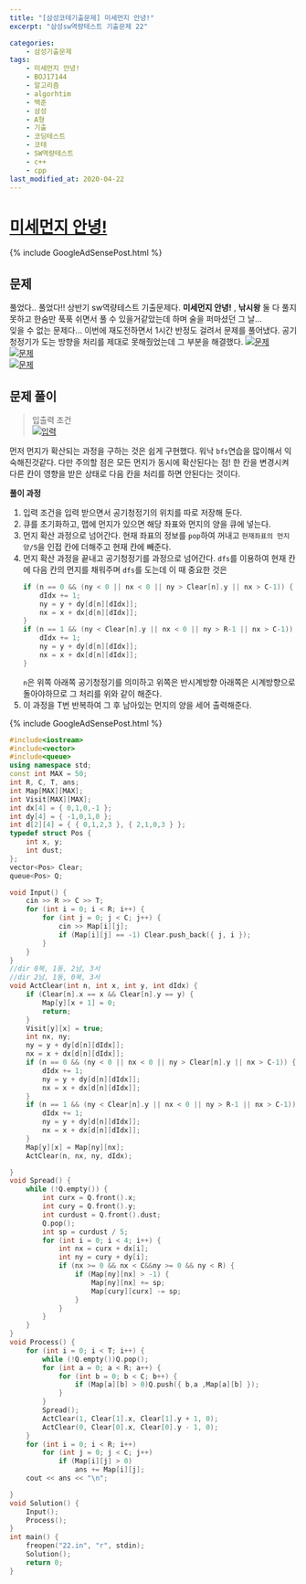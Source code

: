 ```yaml
---
title: "[삼성코테기출문제] 미세먼지 안녕!"
excerpt: "삼성sw역량테스트 기출문제 22"

categories:
    - 삼성기출문제
tags:
    - 미세먼지 안녕!
    - BOJ17144
    - 알고리즘
    - algorhtim
    - 백준
    - 삼성
    - A형
    - 기출
    - 코딩테스트
    - 코테
    - SW역량테스트
    - c++
    - cpp  
last_modified_at: 2020-04-22
---  
```

# [미세먼지 안녕!](https://www.acmicpc.net/problem/17144)  
  
{% include GoogleAdSensePost.html %}  
  
## 문제  
풀었다.. 풀었다!! 상반기 sw역량테스트 기출문제다. __미세먼지 안녕!__ , __낚시왕__ 둘 다 풀지 못하고 한숨만 푹푹 쉬면서 풀 수 있을거같았는데 하며 술을 퍼마셨던 그 날...  
잊을 수 없는 문제다... 이번에 재도전하면서 1시간 반정도 걸려서 문제를 풀어냈다. 공기청정기가 도는 방향을 처리를 제대로 못해줬었는데 그 부분을 해결했다.
[![문제](/assets/BOJ-samsung/2019-10-20-SamsungEX22-img01.jpg)](/assets/BOJ-samsung/2019-10-20-SamsungEX22-img01.jpg)  
[![문제](/assets/BOJ-samsung/2019-10-20-SamsungEX22-img02.jpg)](/assets/BOJ-samsung/2019-10-20-SamsungEX22-img02.jpg)  
[![문제](/assets/BOJ-samsung/2019-10-20-SamsungEX22-img03.jpg)](/assets/BOJ-samsung/2019-10-20-SamsungEX22-img03.jpg)  
  
## 문제 풀이  
>입출력 조건  
[![입력](/assets/BOJ-samsung/2019-10-20-SamsungEX22-img04.jpg)](/assets/BOJ-samsung/2019-10-20-SamsungEX22-img04.jpg)  
  
먼저 먼지가 확산되는 과정을 구하는 것은 쉽게 구현했다. 워낙 `bfs`연습을 많이해서 익숙해진것같다. 다만 주의할 점은 모든 먼지가 동시에 확산된다는 점! 한 칸을 변경시켜 다른 칸이 영향을 받은 상태로 다음 칸을 처리를 하면 안된다는 것이다.
  
__풀이 과정__  
1. 입력 조건을 입력 받으면서 공기청정기의 위치를 따로 저장해 둔다.  
2. 큐를 초기화하고, 맵에 먼지가 있으면 해당 좌표와 먼지의 양을 큐에 넣는다.  
3. 먼지 확산 과정으로 넘어간다. 현재 좌표의 정보를 `pop`하여 꺼내고 `현재좌표의 먼지양/5`을 인접 칸에 더해주고 현재 칸에 빼준다.  
4. 먼지 확산 과정을 끝내고 공기청정기를 과정으로 넘어간다. `dfs`를 이용하여 현재 칸에 다음 칸의 먼지를 채워주며 `dfs`를 도는데 이 때 중요한 것은  
    ```cpp  
    if (n == 0 && (ny < 0 || nx < 0 || ny > Clear[n].y || nx > C-1)) {
		dIdx += 1;
		ny = y + dy[d[n][dIdx]];
		nx = x + dx[d[n][dIdx]];
	}
	if (n == 1 && (ny < Clear[n].y || nx < 0 || ny > R-1 || nx > C-1)) {
		dIdx += 1;
		ny = y + dy[d[n][dIdx]];
		nx = x + dx[d[n][dIdx]];
	}
    ```  
    `n`은 위쪽 아래쪽 공기청정기를 의미하고 위쪽은 반시계방향 아래쪽은 시계방향으로 돌아야하므로 그 처리를 위와 같이 해준다.
5. 이 과정을 T번 반복하여 그 후 남아있는 먼지의 양을 세어 출력해준다.  
  
{% include GoogleAdSensePost.html %}  
  

```cpp
#include<iostream>
#include<vector>
#include<queue>
using namespace std;
const int MAX = 50;
int R, C, T, ans;
int Map[MAX][MAX];
int Visit[MAX][MAX];
int dx[4] = { 0,1,0,-1 };
int dy[4] = { -1,0,1,0 };
int d[2][4] = { { 0,1,2,3 }, { 2,1,0,3 } };
typedef struct Pos {
	int x, y;
	int dust;
};
vector<Pos> Clear;
queue<Pos> Q;

void Input() {
	cin >> R >> C >> T;
	for (int i = 0; i < R; i++) {
		for (int j = 0; j < C; j++) {
			cin >> Map[i][j];
			if (Map[i][j] == -1) Clear.push_back({ j, i });
		}
	}
}
//dir 0북, 1동, 2남, 3서
//dir 2남, 1동, 0북, 3서
void ActClear(int n, int x, int y, int dIdx) {
	if (Clear[n].x == x && Clear[n].y == y) {
		Map[y][x + 1] = 0;
		return;
	}
	Visit[y][x] = true;
	int nx, ny;
	ny = y + dy[d[n][dIdx]];
	nx = x + dx[d[n][dIdx]];
	if (n == 0 && (ny < 0 || nx < 0 || ny > Clear[n].y || nx > C-1)) {
		dIdx += 1;
		ny = y + dy[d[n][dIdx]];
		nx = x + dx[d[n][dIdx]];
	}
	if (n == 1 && (ny < Clear[n].y || nx < 0 || ny > R-1 || nx > C-1)) {
		dIdx += 1;
		ny = y + dy[d[n][dIdx]];
		nx = x + dx[d[n][dIdx]];
	}
	Map[y][x] = Map[ny][nx];
	ActClear(n, nx, ny, dIdx);

}
void Spread() {
	while (!Q.empty()) {
		int curx = Q.front().x;
		int cury = Q.front().y;
		int curdust = Q.front().dust;
		Q.pop();
		int sp = curdust / 5;
		for (int i = 0; i < 4; i++) {
			int nx = curx + dx[i];
			int ny = cury + dy[i];
			if (nx >= 0 && nx < C&&ny >= 0 && ny < R) {
				if (Map[ny][nx] > -1) {
					Map[ny][nx] += sp;
					Map[cury][curx] -= sp;
				}
			}
		}
	}
}
void Process() {
	for (int i = 0; i < T; i++) {
		while (!Q.empty())Q.pop();
		for (int a = 0; a < R; a++) {
			for (int b = 0; b < C; b++) {
				if (Map[a][b] > 0)Q.push({ b,a ,Map[a][b] });
			}
		}
		Spread();
		ActClear(1, Clear[1].x, Clear[1].y + 1, 0);
		ActClear(0, Clear[0].x, Clear[0].y - 1, 0);
	}
	for (int i = 0; i < R; i++)
		for (int j = 0; j < C; j++)
			if (Map[i][j] > 0)
				ans += Map[i][j];
	cout << ans << "\n";

}
void Solution() {
	Input();
	Process();
}
int main() {
	freopen("22.in", "r", stdin);
	Solution();
	return 0;
}
```